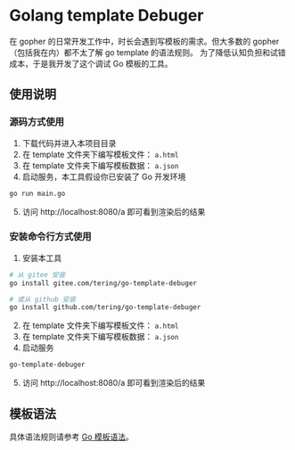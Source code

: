 # Golang template Debuger

在 gopher 的日常开发工作中，时长会遇到写模板的需求。但大多数的 gopher（包括我在内）都不太了解 go template 的语法规则。
为了降低认知负担和试错成本，于是我开发了这个调试 Go 模板的工具。

## 使用说明

### 源码方式使用
1. 下载代码并进入本项目目录
2. 在 template 文件夹下编写模板文件： `a.html`
3. 在 template 文件夹下编写模板数据： `a.json`
4. 启动服务，本工具假设你已安装了 Go 开发环境
```bash
go run main.go
```
5. 访问 http://localhost:8080/a 即可看到渲染后的结果

### 安装命令行方式使用
1. 安装本工具
```bash
# 从 gitee 安装
go install gitee.com/tering/go-template-debuger

# 或从 github 安装
go install github.com/tering/go-template-debuger
```
2. 在 template 文件夹下编写模板文件： `a.html`
3. 在 template 文件夹下编写模板数据： `a.json`
4. 启动服务
```bash
go-template-debuger
```
5. 访问 http://localhost:8080/a 即可看到渲染后的结果

## 模板语法

具体语法规则请参考 [Go 模板语法](https://golang.org/pkg/text/template/#pkg-overview)。
